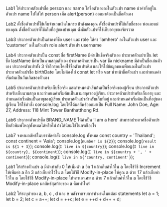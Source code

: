 Lab1
ให้ประกาศตัวแปรชื่อ person และ name
ใส่ชื่อตัวเองลงในตัวแปร name
นำค่าที่อยู่ในตัวแปร name ไปใส่ให้ person 
เมื่อ alert(person) ออกมาต้องเป็นชื่อตัวเอง

Lab2
ตั้งชื่อตัวแปรที่ใช้เก็บจำนวนเงินในกระเป๋าตังของคุณ
ตั้งชื่อตัวแปรที่ใช้เก็บชื่อของ พ่อและแม่ของคุณ
ตั้งชื่อตัวแปรที่ใช้เก็บที่อยู่ของบ้านคุณ 
ตั้งชื่อตัวแปรที่ใช้เก็บอายุของจักรวาล

Lab3
ประกาศตัวแปรเป็นค่าคงที่ชื่อ user และ role
ใส่ค่า ‘iamhero’ ลงในตัวแปร user และ ‘customer’ ลงในตัวแปร role
alert ตัวแปร username

Lab4
ประกาศตัวแปรเป็น const ชื่อ firstName มีค่าเป็นชื่อจริงตัวเอง
ประกาศตัวแปรเป็น let ชื่อ lastName มีค่าเป็นนามสกุลตัวเอง
ประกาศตัวแปรเป็น var ชื่อ nickname มีค่าเป็นชื่อเล่นตัวเอง
ประกาศตัวแปรทั้ง 3 ซ้ำอีกรอบโดยใช้ชื่อตัวแปรเดิม และให้ใส่ข้อมูลของเพื่อนลงในตัวแปร
ประกาศตัวแปรชื่อ birthDate โดยไม่ต้องใส่ const let หรือ var นำหน้าชื่อตัวแปร และกำหนดค่าเริ่มต้นเป็นวันเกิดของตัวเอง

Lab5
ประกาศตัวแปรสำหรับเก็บชื่อจริง และกำหนดค่าเริ่มต้นเป็นชื่อจริงของผู้เรียน
ประกาศตัวแปรสำหรับเก็บนามสกุล และกำหนดค่าเริ่มต้นเป็นนามสกุลของผู้เรียน
ประกาศตัวแปรสำหรับเก็บอายุ และกำหนดค่าเริ่มต้นเป็นอายุของผู้เรียน
ประกาศตัวแปรสำหรับเก็บที่อยู่ และกำหนดค่าเริ่มต้นเป็นที่อยู่ของผู้เรียน
ให้ใช้คำสั่ง console.log โดยให้ได้ผลลัพธ์ออกมาเป็น 
Full Name: John Doe, Age: 27, Address: 118 Mint Tower Banthatthong Rd.

Lab6
ประกาศตัวแปรชื่อ BRAND_NAME ให้ค่าเป็น ‘I am a hero’
สามารถประกาศชื่อตัวแปรชื่อตัวพิมพ์ใหญ่ทั้งหมดได้หรือไม่ ถ้าได้นิยมใช้ในกรณีอะไร

Lab7
จงหาผลลัพธ์ในบรรทัดคำสั่ง console.log ทั้งหมด
const country = 'Thailand';
const continent = 'Asia';
console.log(`number is ${2}`);
console.log(`result is ${1 + 3}`);
console.log(`I live in ${country}`);
console.log(`I live in ${country}, ${continent}`);
console.log(`I live in ${country + ', ' + continent}`);
console.log(`I live in ${'country, continent'}`);

<!-- Operator with Variable -->
Lab1
ให้สร้างตัวแปร a มีค่าเท่ากับ 0 
ให้เพิ่มค่า a อีก 1 แล้วเก็บค่าไว้ใน a โดยใช้วิธี Increment
ให้เพิ่มค่า a อีก 3 แล้วเก็บค่าไว้ใน a โดยใช้วิธี Modify-in-place
ให้คูณ a ด้วย 17 แล้วเก็บค่าไว้ใน a โดยใช้วิธี Modify-in-place
ให้หารเอาเศษ a ด้วย 7 แล้วเก็บค่าไว้ใน a โดยใช้วิธี Modify-in-place
ผลลัพธ์สุดท้ายของ a คือเท่าไหร่

Lab2
ให้ระบุค่าของ a, b, c , d และ e หลังจากจบการทำงานในแต่ละ statements
let a = 1;
let b = 2;
let c = a++;
let d = ++c;
let e = ++d + d++ + d;

